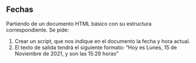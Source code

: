 ## Fechas

Partiendo de un documento HTML básico con su estructura correspondiente. Se pide:
1. Crear un script, que nos indique en el documento la fecha y hora actual.
2. El texto de salida tendrá el siguiente formato: “Hoy es Lunes, 15 de Noviembre de 2021, y son las 15:29 horas”
